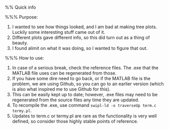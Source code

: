 %% Quick info

%%% Purpose:
1. I wanted to see how things looked, and I am bad at making tree plots. Luckily some interesting stuff came out of it.
2. Different plots gave different info, so this did turn out as a thing of beauty.
3. I found alimit on what it was doing, so I wanted to figure that out.

%%% How to use:
1. In case of a serious break, check the reference files. The .exe that the MATLAB file uses can be regenerated from those.
2. If you have some dire need to go back, or if the MATLAB file is the problem, we are using Github, so you can go to an earlier version (which is also what inspired me to use Github for this).
3. This can be easily kept up to date; however, .exe files may need to be regenerated from the source files any time they are updated.
4. To recompile the .exe, use command `swipl-ld -o traverseUp term.c termy.pl`.
5. Updates to term.c or termy.pl are rare as the functionality is very well defined, so consider those highly stable points of reference.
